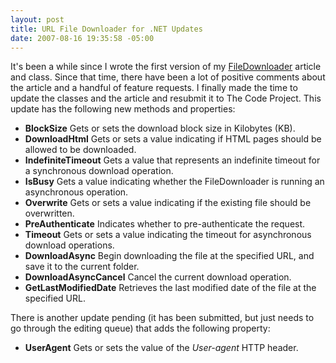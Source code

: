 ```yaml
---
layout: post
title: URL File Downloader for .NET Updates
date: 2007-08-16 19:35:58 -05:00
---
```


It's been a while since I wrote the first version of my [FileDownloader](http://www.codeproject.com/cs/library/filedownloader.asp) article and class. Since that time, there have been a lot of positive comments about the article and a handful of feature requests. I finally made the time to update the classes and the article and resubmit it to The Code Project. This update has the following new methods and properties:


* **BlockSize** Gets or sets the download block size in Kilobytes (KB).
* **DownloadHtml** Gets or sets a value indicating if HTML pages should be allowed to be downloaded.
* **IndefiniteTimeout** Gets a value that represents an indefinite timeout for a synchronous download operation.
* **IsBusy** Gets a value indicating whether the FileDownloader is running an asynchronous operation.
* **Overwrite** Gets or sets a value indicating if the existing file should be overwritten.
* **PreAuthenticate** Indicates whether to pre-authenticate the request.
* **Timeout** Gets or sets a value indicating the timeout for asynchronous download operations.
* **DownloadAsync** Begin downloading the file at the specified URL, and save it to the current folder.
* **DownloadAsyncCancel** Cancel the current download operation.
* **GetLastModifiedDate** Retrieves the last modified date of the file at the specified URL.

There is another update pending (it has been submitted, but just needs to go through the editing queue) that adds the following property:

* **UserAgent** Gets or sets the value of the *User-agent* HTTP header.
